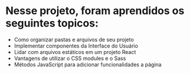 # Nesse projeto, foram aprendidos os seguintes topicos:

 - Como organizar pastas e arquivos de seu projeto
 - Implementar componentes da Interface do Usuário
 - Lidar com arquivos estáticos em um projeto React
 - Vantagens de utilizar o CSS modules e o Sass
 - Métodos JavaScript para adicionar funcionalidades a página
